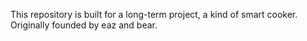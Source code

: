 This repository is built for a long-term project, a kind of smart cooker.
Originally founded by eaz and bear.
